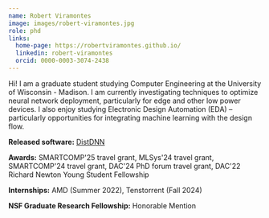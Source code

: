 ```yaml
---
name: Robert Viramontes
image: images/robert-viramontes.jpg
role: phd
links:
  home-page: https://robertviramontes.github.io/
  linkedin: robert-viramontes
  orcid: 0000-0003-3074-2438
---
```


Hi! I am a graduate student studying Computer Engineering at the University of Wisconsin - Madison. I am currently investigating techniques to optimize neural network deployment, particularly for edge and other low power devices. I also enjoy studying Electronic Design Automation (EDA) – particularly opportunities for integrating machine learning with the design flow.

**Released software:** [DistDNN](https://github.com/robertviramontes/distributed_inference_estimation_optimization/tree/main)

**Awards:** SMARTCOMP'25 travel grant, MLSys'24 travel grant, SMARTCOMP'24 travel grant, DAC'24 PhD forum travel grant, DAC'22 Richard Newton Young Student Fellowship

**Internships:** AMD (Summer 2022), Tenstorrent (Fall 2024)

**NSF Graduate Research Fellowship:** Honorable Mention
